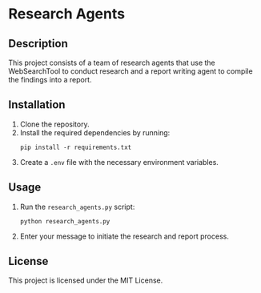 # Research Agents

## Description
This project consists of a team of research agents that use the WebSearchTool to conduct research and a report writing agent to compile the findings into a report.

## Installation
1. Clone the repository.
2. Install the required dependencies by running:
   ```
   pip install -r requirements.txt
   ```
3. Create a `.env` file with the necessary environment variables.

## Usage
1. Run the `research_agents.py` script:
   ```
   python research_agents.py
   ```
2. Enter your message to initiate the research and report process.

## License
This project is licensed under the MIT License.
